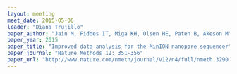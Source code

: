 ```yaml
---
layout: meeting
meet_date: 2015-05-06
leader: "Diana Trujillo"
paper_author: "Jain M, Fiddes IT, Miga KH, Olsen HE, Paten B, Akeson M"
paper_year: 2015
paper_title: "Improved data analysis for the MinION nanopore sequencer"
paper_journal: "Nature Methods 12: 351-356"
paper_url: "http://www.nature.com/nmeth/journal/v12/n4/full/nmeth.3290.html"
---
```

